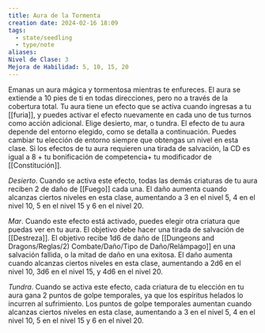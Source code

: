 ```yaml
---
title: Aura de la Tormenta
creation date: 2024-02-16 18:09
tags:
  - state/seedling
  - type/note
aliases: 
Nivel de Clase: 3
Mejora de Habilidad: 5, 10, 15, 20
---
```

Emanas un aura mágica y tormentosa mientras te enfureces. El aura se extiende a 10 pies de ti en
todas direcciones, pero no a través de la cobertura total. Tu aura tiene un efecto que se activa
cuando ingresas a tu [[furia]], y puedes activar el efecto nuevamente en cada uno de tus turnos como
acción adicional. Elige desierto, mar, o tundra. 
El efecto de tu aura depende del entorno elegido, como se detalla a continuación. Puedes cambiar tu elección de entorno siempre que obtengas un nivel en esta clase. 
Si los efectos de tu aura requieren una tirada de salvación, la CD es igual a 8 + tu bonificación de competencia+ tu modificador de [[Constitución]].

*Desierto*. Cuando se activa este efecto, todas las demás criaturas de tu aura reciben 2 de daño de
[[Fuego]] cada una. El daño aumenta cuando alcanzas ciertos niveles en esta clase, aumentando a 3 en el nivel 5, 4 en el nivel 10, 5 en el nivel 15 y 6 en el nivel 20.

*Mar*. Cuando este efecto está activado, puedes elegir otra criatura que puedas ver en tu aura. El
objetivo debe hacer una tirada de salvación de [[Destreza]]. El objetivo recibe 1d6 de daño de
[[Dungeons and Dragons/Reglas/2) Combate/Daño/Tipo de Daño/Relámpago]] en una salvación fallida, o la mitad de daño en una exitosa. El daño aumenta cuando
alcanzas ciertos niveles en esta clase, aumentando a 2d6 en el nivel 10, 3d6 en el nivel 15, y 4d6 en el nivel 20.

*Tundra*. Cuando se activa este efecto, cada criatura de tu elección en tu aura gana 2 puntos de golpe temporales, ya que los espíritus helados lo incurren al sufrimiento. Los puntos de golpe temporales aumentan cuando alcanzas ciertos niveles en esta clase, aumentando a 3 en el nivel 5, 4 en el nivel 10, 5 en el nivel 15 y 6 en el nivel 20.
